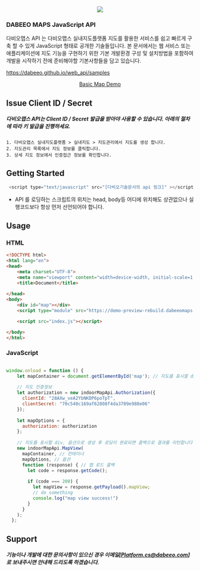 

<h1 align="center">
	<img src="https://indoor.dabeeomaps.com/upload/demo/CI.png" />
</h1>

### DABEEO MAPS JavaScript API

다비오맵스 API 는 다비오맵스 실내지도플랫폼 지도를 활용한 서비스를 쉽고 빠르게 구축 할 수 있게 JavaScript 형태로 공개한 기술들입니다.
본 문서에서는 웹 서비스 또는 애플리케이션에 지도 기능을 구현하기 위한 기본 개발환경 구성 및 설치방법을 포함하여 개발을 시작하기 전에 준비해야할 기본사항들을 담고 있습니다.

https://dabeeo.github.io/web_api/samples

<p align="center">
  <a href="https://demo-preview-rebuild.dabeeomaps.com/sample/">Basic Map Demo</a>
</p>



## Issue Client ID / Secret

##### 다비오맵스 API는 Client ID / Secret 발급을 받아야 사용할 수 있습니다. 아래의 절차에 따라 키 발급을 진행하세요.

~~~
1. 다비오맵스 실내지도플랫폼 > 실내지도 > 지도관리에서 지도를 생성 합니다.
2. 지도관리 목록에서 지도 정보를 클릭합니다.
3. 상세 지도 정보에서 인증접근 정보를 확인합니다.
~~~



## Getting Started

~~~javascript
 <script type="text/javascript" src="[다비오기술문서의 api 링크]" ></script>
~~~

* API 를 로딩하는 스크립트의 위치는 head, body등 어디에 위치해도 상관없으나 실행코드보다 항상 먼저 선언되어야 합니다.



## Usage

### HTML

~~~html
<!DOCTYPE html>
<html lang="en">
<head>
    <meta charset="UTF-8">
    <meta name="viewport" content="width=device-width, initial-scale=1.0">
    <title>Document</title>
    
</head>
<body>
    <div id="map"></div>
    <script type="module" src="https://demo-preview-rebuild.dabeeomaps.com/jsMapAPI.js"></script>

    <script src="index.js"></script>

</body>
</html>
~~~



### JavaScript

~~~javascript

window.onload = function () {
    let mapContainer = document.getElementById('map'); // 지도를 표시할 div
  
    // 지도 인증정보
    let authorization = new indoorMapApi.Authorization({
      clientId: "28AXw_veA2YbNKDP6poTpT",
      clientSecret: "70c540c169af62808f4da3709e988e06"
    });
  
    let mapOptions = {
      authorization: authorization
    };
  
    // 지도를 표시할 div, 옵션으로 생성 후 로딩이 완료되면 콜백으로 결과를 리턴합니다
    new indoorMapApi.MapView(
      mapContainer, // 컨테이너
      mapOptions, // 옵션
      function (response) { // 맵 로드 콜백
        let code = response.getCode();
  
        if (code === 200) {
          let mapView = response.getPayload().mapView;
          // do something
          console.log("map view success!")
        }
      }
    );
  };
~~~



## Support

##### 기능이나 개발에 대한 문의사항이 있으신 경우 이메일[Platform.cs@dabeeo.com] 로 보내주시면 안내해 드리도록 하겠습니다.
